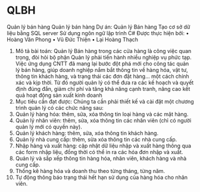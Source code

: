 # QLBH
Quản lý bán hàng
Quản lý bán hàng Dự án: Quản lý Bán hàng Tạo cơ sở dữ liệu bằng SQL server Sử dụng ngôn ngữ lập trình C# Được thực hiện bởi:
•	Hoàng Văn Phong
•	Vũ Đức Thiện
•	Lại Hoàng Thạch
1.	Mô tả bài toán:
Quản lý Bán hàng trong các cửa hàng là công việc quan trọng, đòi hỏi bộ phận Quản lý phải tiến hành nhiều nghiệp vụ phức tạp.
Việc ứng dụng CNTT đã mang lại bước đột phá mới cho công tác quản lý bán hàng, giúp doanh nghiệp nắm bắt thông tin về hàng hóa, vật tư, thông tin khách hàng, và trạng thái các đơn đặt hàng... một cách chính xác và kịp thời. Từ đó người quản lý có thể đưa ra các kế hoạch và quyết định đúng đắn, giảm chi phí và tăng khả năng cạnh tranh, nâng cao kết quả hoạt động sản xuất kinh doanh
2.	Mục tiêu cần đạt được:
Chúng ta cần phải thiết kế và cài đặt một chương trình quản lý có các chức năng sau:
1.	Quản lý hàng hóa: thêm, sửa, xóa thông tin loại hàng và các mặt hàng.
2.	Quản lý nhân viên: thêm, sửa, xóa thông tin các nhân viên (chỉ có người quản lý mới có quyền này).
3.	Quản lý khách hàng: thêm, sửa, xóa thông tin khách hàng.
4.	Quản lý nhà cung cấp: thêm, sừa xóa thông tin các nhà cung cấp.
5.	Nhập hàng và xuất hàng: cập nhật dữ liệu nhập và xuất hàng thông qua các form nhập liệu, đồng thời có thể in ra các hóa đơn nhập và xuất.
6.	Quản lý và sắp xếp thông tin hàng hóa, nhân viên, khách hàng và nhà cung cấp.
7.	Thống kê hàng hóa và doanh thu theo từng tháng, từng năm.
8.	Tự động thông báo trạng thái hết hạn sử dụng của hàng hóa cho nhân viên.
